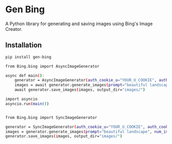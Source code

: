 # Gen Bing

A Python library for generating and saving images using Bing's Image Creator.

## Installation

```bash
pip install gen-bing

from Bing.bing import AsyncImageGenerator

async def main():
    generator = AsyncImageGenerator(auth_cookie_u="YOUR_U_COOKIE", auth_cookie_srchhpgusr="YOUR_SRPCHPGUSR_COOKIE")
    images = await generator.generate_images(prompt="beautiful landscape", num_images=5)
    await generator.save_images(images, output_dir="images/")

import asyncio
asyncio.run(main())


from Bing.bing import SyncImageGenerator

generator = SyncImageGenerator(auth_cookie_u="YOUR_U_COOKIE", auth_cookie_srchhpgusr="YOUR_SRPCHPGUSR_COOKIE")
images = generator.generate_images(prompt="beautiful landscape", num_images=5)
generator.save_images(images, output_dir="images/")
```